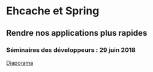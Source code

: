 # Ehcache et Spring

## Rendre nos applications plus rapides

### Séminaires des développeurs : 29 juin 2018

[Diaporama](http://wehdrc.pages.innovation.insee.eu/ehcache)